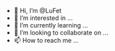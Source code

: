 - 👋 Hi, I’m @LuFet
- 👀 I’m interested in ...
- 🌱 I’m currently learning ...
- 💞️ I’m looking to collaborate on ...
- 📫 How to reach me ...

<!---
LuFet/LuFet is a ✨ special ✨ repository because its `README.md` (this file) appears on your GitHub profile.
You can click the Preview link to take a look at your changes.
--->
